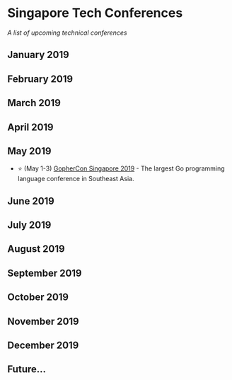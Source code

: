 # Singapore Tech Conferences
*A list of upcoming technical conferences*

## January 2019
## February 2019
## March 2019
## April 2019
## May 2019
- :star: (May 1-3) [GopherCon Singapore 2019](https://gophercon.sg/) - The largest Go programming language conference in Southeast Asia. 
## June 2019
## July 2019
## August 2019
## September 2019
## October 2019
## November 2019
## December 2019
## Future...
